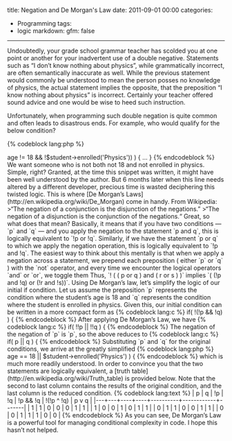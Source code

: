 title:  Negation and De Morgan's Law
date: 2011-09-01 00:00
categories:
  - Programming
tags:
  - logic
markdown:
    gfm: false
---

Undoubtedly, your grade school grammar teacher has scolded you at one point or
another for your inadvertent use of a double negative.  Statements such as “I
don’t know nothing about physics”, while grammatically incorrect, are often
semantically inaccurate as well.  While the previous statement would commonly
be understood to mean the person posses no knowledge of physics, the actual
statement implies the opposite, that the preposition “I know nothing about
physics” is incorrect.  Certainly your teacher offered sound advice and one
would be wise to heed such instruction.<!-- more -->

Unfortunately, when programming such double negation is quite common and often
leads to disastrous ends.  For example, who would qualify for the below
condition?

{% codeblock lang:php %}
<?php
if( !($student->age != 18 && !$student->enrolled('Physics')) ) { ... }
{% endcodeblock %}

We want someone who is not both not 18 and not enrolled in physics. Simple,
right?

Granted, at the time this snippet was written, it might have been well
understood by the author.  But 6 months later when this line needs altered by a
different developer, precious time is wasted deciphering this twisted logic.

This is where [De Morgan’s Laws](http://en.wikipedia.org/wiki/De_Morgan) come in handy. From Wikipedia:

>“The negation of a conjunction is the disjunction of the negations.”  
>“The negation of a disjunction is the conjunction of the negations.“

Great, so what does that mean? Basically, it means that if you have two
conditions — `p` and `q` — and you apply the negation to the statement `p and
q`, this is logically equivalent to `!p or !q`. Similarly, if we have the
statement `p or q` to which we apply the negation operation, this is logically
equivalent to `!p and !q`.

The easiest way to think about this mentally is that when we apply a negation
across a statement, we prepend each preposition ( either `p` or `q` ) with the
`not` operator, and every time we encounter the logical operators `and` or
`or`, we toggle them

Thus, `! ( ( p or q ) and ( r or s ) )` implies `( (!p and !q) or (!r and
!s))`.

Using De Morgan’s law, let’s simplify the logic of our initial if condition.

Let us assume the preposition `p` represents the condition where the student’s
age is 18 and `q` represents the condition where the student is enrolled in
physics. Given this, our initial condition can be written in a more compact
form as

{% codeblock lang:c %}
if( !(!p && !q) ) {
{% endcodeblock %}

After applying De Morgan’s Law, we have

{% codeblock lang:c %}
if( !!p || !!q ) {
{% endcodeblock %}

The negation of the negation of `p` is `p`, so the above reduces to

{% codeblock lang:c %}
if( p || q ) {
{% endcodeblock %}

Substituting `p` and `q` for the original conditions, we arrive at the greatly
simplified

{% codeblock lang:php %}
<?php
if ( $student->age == 18 || $student->enrolled('Physics') ) {
{% endcodeblock %}

which is much more readily understood.

In order to convince you that the two statements are logically equivalent, a
[truth table](http://en.wikipedia.org/wiki/Truth_table) is provided below. Note
that the second to last column contains the results of the original condition,
and the last column is the reduced condition.

{% codeblock lang:text %}
| p | q | !p | !q | !p && !q | !(!p ^ !q) | p v q |
|---+---+----+----+----------+------------+-------|
| 1 | 1 |  0 |  0 |        0 |          1 |     1 |
| 1 | 0 |  0 |  1 |        0 |          1 |     1 |
| 0 | 1 |  1 |  0 |        0 |          1 |     1 |
| 0 | 0 |  1 |  1 |        1 |          0 |     0 |
{% endcodeblock %}

As you can see, De Morgan’s Law is a powerful tool for managing conditional
complexity in code. I hope this hasn’t not helped.
